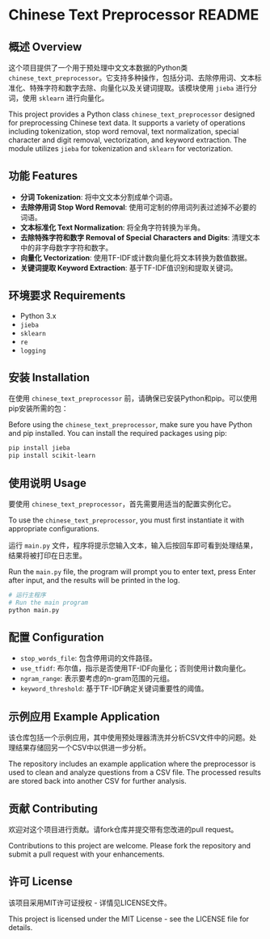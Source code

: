 # Chinese Text Preprocessor README

## 概述 Overview

这个项目提供了一个用于预处理中文文本数据的Python类 `chinese_text_preprocessor`。它支持多种操作，包括分词、去除停用词、文本标准化、特殊字符和数字去除、向量化以及关键词提取。该模块使用 `jieba` 进行分词，使用 `sklearn` 进行向量化。

This project provides a Python class `chinese_text_preprocessor` designed for preprocessing Chinese text data. It supports a variety of operations including tokenization, stop word removal, text normalization, special character and digit removal, vectorization, and keyword extraction. The module utilizes `jieba` for tokenization and `sklearn` for vectorization.

## 功能 Features

- **分词 Tokenization**: 将中文文本分割成单个词语。
- **去除停用词 Stop Word Removal**: 使用可定制的停用词列表过滤掉不必要的词语。
- **文本标准化 Text Normalization**: 将全角字符转换为半角。
- **去除特殊字符和数字 Removal of Special Characters and Digits**: 清理文本中的非字母数字字符和数字。
- **向量化 Vectorization**: 使用TF-IDF或计数向量化将文本转换为数值数据。
- **关键词提取 Keyword Extraction**: 基于TF-IDF值识别和提取关键词。

## 环境要求 Requirements

- Python 3.x
- `jieba`
- `sklearn`
- `re`
- `logging`

## 安装 Installation

在使用 `chinese_text_preprocessor` 前，请确保已安装Python和pip。可以使用pip安装所需的包：

Before using the `chinese_text_preprocessor`, make sure you have Python and pip installed. You can install the required packages using pip:

```bash
pip install jieba
pip install scikit-learn
```

## 使用说明 Usage

要使用 `chinese_text_preprocessor`，首先需要用适当的配置实例化它。

To use the `chinese_text_preprocessor`, you must first instantiate it with appropriate configurations.

运行 `main.py` 文件，程序将提示您输入文本，输入后按回车即可看到处理结果，结果将被打印在日志里。

Run the `main.py` file, the program will prompt you to enter text, press Enter after input, and the results will be printed in the log.

```python
# 运行主程序
# Run the main program
python main.py
```

## 配置 Configuration

- `stop_words_file`: 包含停用词的文件路径。
- `use_tfidf`: 布尔值，指示是否使用TF-IDF向量化；否则使用计数向量化。
- `ngram_range`: 表示要考虑的n-gram范围的元组。
- `keyword_threshold`: 基于TF-IDF确定关键词重要性的阈值。

## 示例应用 Example Application

该仓库包括一个示例应用，其中使用预处理器清洗并分析CSV文件中的问题。处理结果存储回另一个CSV中以供进一步分析。

The repository includes an example application where the preprocessor is used to clean and analyze questions from a CSV file. The processed results are stored back into another CSV for further analysis.

## 贡献 Contributing

欢迎对这个项目进行贡献。请fork仓库并提交带有您改进的pull request。

Contributions to this project are welcome. Please fork the repository and submit a pull request with your enhancements.

## 许可 License

该项目采用MIT许可证授权 - 详情见LICENSE文件。

This project is licensed under the MIT License - see the LICENSE file for details.